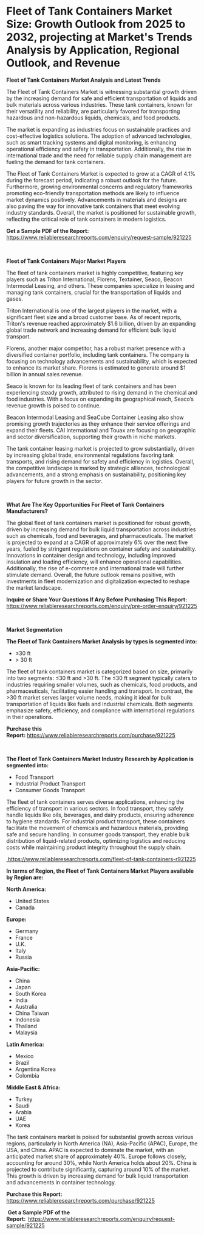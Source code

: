 <p><h1>Fleet of Tank Containers Market Size: Growth Outlook from 2025 to 2032, projecting at Market's Trends Analysis by Application, Regional Outlook, and Revenue</h1></p><p><strong>Fleet of Tank Containers Market Analysis and Latest Trends</strong></p>
<p><p>The Fleet of Tank Containers Market is witnessing substantial growth driven by the increasing demand for safe and efficient transportation of liquids and bulk materials across various industries. These tank containers, known for their versatility and reliability, are particularly favored for transporting hazardous and non-hazardous liquids, chemicals, and food products. </p><p>The market is expanding as industries focus on sustainable practices and cost-effective logistics solutions. The adoption of advanced technologies, such as smart tracking systems and digital monitoring, is enhancing operational efficiency and safety in transportation. Additionally, the rise in international trade and the need for reliable supply chain management are fueling the demand for tank containers.</p><p>The Fleet of Tank Containers Market is expected to grow at a CAGR of 4.1% during the forecast period, indicating a robust outlook for the future. Furthermore, growing environmental concerns and regulatory frameworks promoting eco-friendly transportation methods are likely to influence market dynamics positively. Advancements in materials and designs are also paving the way for innovative tank containers that meet evolving industry standards. Overall, the market is positioned for sustainable growth, reflecting the critical role of tank containers in modern logistics.</p></p>
<p><strong>Get a Sample PDF of the Report:&nbsp;</strong> <a href="https://www.reliableresearchreports.com/enquiry/request-sample/921225?utm_campaign=10&utm_medium=2&utm_source=Github&utm_content=ia&utm_term=18042025&utm_id=fleet-of-tank-containers">https://www.reliableresearchreports.com/enquiry/request-sample/921225</a></p>
<p>&nbsp;</p>
<p><strong>Fleet of Tank Containers Major Market Players</strong></p>
<p><p>The fleet of tank containers market is highly competitive, featuring key players such as Triton International, Florens, Textainer, Seaco, Beacon Intermodal Leasing, and others. These companies specialize in leasing and managing tank containers, crucial for the transportation of liquids and gases.</p><p>Triton International is one of the largest players in the market, with a significant fleet size and a broad customer base. As of recent reports, Triton's revenue reached approximately $1.6 billion, driven by an expanding global trade network and increasing demand for efficient bulk liquid transport.</p><p>Florens, another major competitor, has a robust market presence with a diversified container portfolio, including tank containers. The company is focusing on technology advancements and sustainability, which is expected to enhance its market share. Florens is estimated to generate around $1 billion in annual sales revenue.</p><p>Seaco is known for its leading fleet of tank containers and has been experiencing steady growth, attributed to rising demand in the chemical and food industries. With a focus on expanding its geographical reach, Seaco’s revenue growth is poised to continue.</p><p>Beacon Intermodal Leasing and SeaCube Container Leasing also show promising growth trajectories as they enhance their service offerings and expand their fleets. CAI International and Touax are focusing on geographic and sector diversification, supporting their growth in niche markets.</p><p>The tank container leasing market is projected to grow substantially, driven by increasing global trade, environmental regulations favoring tank transports, and rising demand for safety and efficiency in logistics. Overall, the competitive landscape is marked by strategic alliances, technological advancements, and a strong emphasis on sustainability, positioning key players for future growth in the sector.</p></p>
<p>&nbsp;</p>
<p><strong>What Are The Key Opportunities For Fleet of Tank Containers Manufacturers?</strong></p>
<p><p>The global fleet of tank containers market is positioned for robust growth, driven by increasing demand for bulk liquid transportation across industries such as chemicals, food and beverages, and pharmaceuticals. The market is projected to expand at a CAGR of approximately 6% over the next five years, fueled by stringent regulations on container safety and sustainability. Innovations in container design and technology, including improved insulation and loading efficiency, will enhance operational capabilities. Additionally, the rise of e-commerce and international trade will further stimulate demand. Overall, the future outlook remains positive, with investments in fleet modernization and digitalization expected to reshape the market landscape.</p></p>
<p><strong>Inquire or Share Your Questions If Any Before Purchasing This Report:</strong> <a href="https://www.reliableresearchreports.com/enquiry/pre-order-enquiry/921225?utm_campaign=10&utm_medium=2&utm_source=Github&utm_content=ia&utm_term=18042025&utm_id=fleet-of-tank-containers">https://www.reliableresearchreports.com/enquiry/pre-order-enquiry/921225</a></p>
<p>&nbsp;</p>
<p><strong>Market Segmentation</strong></p>
<p><strong>The Fleet of Tank Containers Market Analysis by types is segmented into:</strong></p>
<p><ul><li>≤30 ft</li><li>> 30 ft</li></ul></p>
<p><p>The fleet of tank containers market is categorized based on size, primarily into two segments: ≤30 ft and >30 ft. The ≤30 ft segment typically caters to industries requiring smaller volumes, such as chemicals, food products, and pharmaceuticals, facilitating easier handling and transport. In contrast, the >30 ft market serves larger volume needs, making it ideal for bulk transportation of liquids like fuels and industrial chemicals. Both segments emphasize safety, efficiency, and compliance with international regulations in their operations.</p></p>
<p><strong>Purchase this Report:&nbsp;</strong><a href="https://www.reliableresearchreports.com/purchase/921225?utm_campaign=10&utm_medium=2&utm_source=Github&utm_content=ia&utm_term=18042025&utm_id=fleet-of-tank-containers">https://www.reliableresearchreports.com/purchase/921225</a></p>
<p>&nbsp;</p>
<p><strong>The Fleet of Tank Containers Market Industry Research by Application is segmented into:</strong></p>
<p><ul><li>Food Transport</li><li>Industrial Product Transport</li><li>Consumer Goods Transport</li></ul></p>
<p><p>The fleet of tank containers serves diverse applications, enhancing the efficiency of transport in various sectors. In food transport, they safely handle liquids like oils, beverages, and dairy products, ensuring adherence to hygiene standards. For industrial product transport, these containers facilitate the movement of chemicals and hazardous materials, providing safe and secure handling. In consumer goods transport, they enable bulk distribution of liquid-related products, optimizing logistics and reducing costs while maintaining product integrity throughout the supply chain.</p></p>
<p><a href="https://www.reliableresearchreports.com/fleet-of-tank-containers-r921225?utm_campaign=10&utm_medium=2&utm_source=Github&utm_content=ia&utm_term=18042025&utm_id=fleet-of-tank-containers">&nbsp;https://www.reliableresearchreports.com/fleet-of-tank-containers-r921225</a></p>
<p><strong>In terms of Region, the Fleet of Tank Containers Market Players available by Region are:</strong></p>
<p>
    <p> <strong> North America: </strong>
        <ul>
            <li>United States</li>
            <li>Canada</li>
        </ul>
        </p> 
    <p> <strong> Europe: </strong>
        <ul>
            <li>Germany</li>
            <li>France</li>
            <li>U.K.</li>
            <li>Italy</li>
            <li>Russia</li>
        </ul>
        </p> 
    <p> <strong> Asia-Pacific: </strong>
        <ul>
            <li>China</li>
            <li>Japan</li>
            <li>South Korea</li>
            <li>India</li>
            <li>Australia</li>
            <li>China Taiwan</li>
            <li>Indonesia</li>
            <li>Thailand</li>
            <li>Malaysia</li>
        </ul>
        </p> 
    <p> <strong> Latin America: </strong>
        <ul>
            <li>Mexico</li>
            <li>Brazil</li>
            <li>Argentina Korea</li>
            <li>Colombia</li>
        </ul>
        </p> 
    <p> <strong> Middle East & Africa: </strong>
        <ul>
            <li>Turkey</li>
            <li>Saudi</li>
            <li>Arabia</li>
            <li>UAE</li>
            <li>Korea</li>
        </ul>
    </p>
    </p>
<p><p>The tank containers market is poised for substantial growth across various regions, particularly in North America (NA), Asia-Pacific (APAC), Europe, the USA, and China. APAC is expected to dominate the market, with an anticipated market share of approximately 40%. Europe follows closely, accounting for around 30%, while North America holds about 20%. China is projected to contribute significantly, capturing around 10% of the market. This growth is driven by increasing demand for bulk liquid transportation and advancements in container technology.</p></p>
<p><strong>Purchase this Report: </strong><a href="https://www.reliableresearchreports.com/purchase/921225?utm_campaign=10&utm_medium=2&utm_source=Github&utm_content=ia&utm_term=18042025&utm_id=fleet-of-tank-containers">https://www.reliableresearchreports.com/purchase/921225</a></p>
<p>&nbsp;<strong>Get a Sample PDF of the Report:&nbsp;&nbsp;</strong><a href="https://www.reliableresearchreports.com/enquiry/request-sample/921225?utm_campaign=10&utm_medium=2&utm_source=Github&utm_content=ia&utm_term=18042025&utm_id=fleet-of-tank-containers">https://www.reliableresearchreports.com/enquiry/request-sample/921225</a></p>
<p><strong></strong></p>
<p><p></p><p></p><p></p></p>